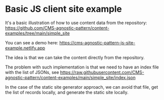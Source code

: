 # Basic JS client site example

It's a basic illustration of how to use content data from the repository: 
https://github.com/CMS-agnostic-pattern/content-examples/tree/main/simple_site

You can see a demo here:
https://cms-agnostic-pattern-js-site-example.netlify.app

The idea is that we can take the content directly from the repository.

The problem with such implementation is that we need to have an index file with the list of JSONs, see 
https://raw.githubusercontent.com/CMS-agnostic-pattern/content-examples/main/simple_site/index.json

In the case of the static site generator approach, we can avoid that file, get the list of records locally, and generate the static site locally.
